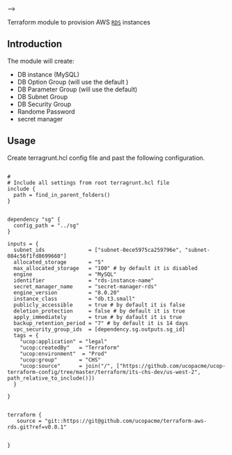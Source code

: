 

-->

Terraform module to provision AWS [`RDS`](https://aws.amazon.com/rds/) instances



## Introduction

The module will create:

* DB instance (MySQL)
* DB Option Group (will use the default )
* DB Parameter Group (will use the default)
* DB Subnet Group
* DB Security Group
* Randome Password
* secret manager



## Usage
Create terragrunt.hcl config file and past the following configuration.


```hcl

#
# Include all settings from root terragrunt.hcl file
include {
  path = find_in_parent_folders()
}


dependency "sg" {
  config_path = "../sg"
}

inputs = {
  subnet_ids              = ["subnet-0ece5975ca259796e", "subnet-084c56f1fd8699660"]
  allocated_storage       = "5"
  max_allocated_storage   = "100" # by default it is disabled
  engine                  = "MySQL"
  identifier              = "rds-instance-name"
  secret_manager_name     = "secret-manager-rds"
  engine_version          = "8.0.20"
  instance_class          = "db.t3.small"
  publicly_accessible     = true # by default it is false
  deletion_protection     = false # by default it is true
  apply_immediately       = true # by dafault it is true
  backup_retention_period = "7" # by default it is 14 days
  vpc_security_group_ids  = [dependency.sg.outputs.sg_id]
  tags = {
    "ucop:application" = "legal"
    "ucop:createdBy"   = "Terraform"
    "ucop:environment"  = "Prod"
    "ucop:group"       = "CHS"
    "ucop:source"      = join("/", ["https://github.com/ucopacme/ucop-terraform-config/tree/master/terraform/its-chs-dev/us-west-2", path_relative_to_include()])
  }

}


terraform {
   source = "git::https://git@github.com/ucopacme/terraform-aws-rds.git?ref=v0.0.1"


}

